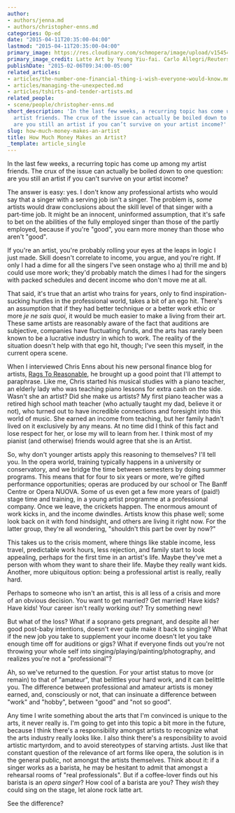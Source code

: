```yaml
---
author:
- authors/jenna.md
- authors/christopher-enns.md
categories: Op-ed
date: "2015-04-11T20:35:00-04:00"
lastmod: "2015-04-11T20:35:00-04:00"
primary_image: https://res.cloudinary.com/schmopera/image/upload/v1545409169/media/webhook-uploads/1428798799143/LatteArt.jpg.jpg
primary_image_credit: Latte Art by Yeung Yiu-fai. Carlo Allegri/Reuters
publishDate: "2015-02-06T09:34:00-05:00"
related_articles:
- articles/the-number-one-financial-thing-i-wish-everyone-would-know.md
- articles/managing-the-unexpected.md
- articles/tshirts-and-tender-artists.md
related_people:
- scene/people/christopher-enns.md
short_description: 'In the last few weeks, a recurring topic has come up among my
  artist friends. The crux of the issue can actually be boiled down to one question:
  are you still an artist if you can’t survive on your artist income?'
slug: how-much-money-makes-an-artist
title: How Much Money Makes an Artist?
_template: article_single
---
```


<p>
	In the last few weeks, a recurring topic has come up among my artist friends. The crux of the issue can actually be boiled down to one question: are you still an artist if you can't survive on your artist income?
</p>
<p>
	The answer is easy: yes. I don't know any professional artists who would say that a singer with a serving job isn't a singer. The problem is, <em>some </em>artists would draw conclusions about the skill level of that singer with a part-time job. It might be an innocent, uninformed assumption, that it's safe to bet on the abilities of the fully employed singer than those of the partly employed, because if you're "good", you earn more money than those who aren't "good".
</p>
<p>
	If you're an artist, you're probably rolling your eyes at the leaps in logic I just made. Skill doesn't correlate to income, you argue, and you're right. If only I had a dime for all the singers I've seen onstage who a) thrill me and b) could use more work; they'd probably match the dimes I had for the singers with packed schedules and decent income who don't move me at all.
</p>
<p>
	That said, it's true that an artist who trains for years, only to find inspiration-sucking hurdles in the professional world, takes a bit of an ego hit. There's an assumption that if they had better technique or a better work ethic or more <em>je ne sais quoi</em>, it would be much easier to make a living from their art. These same artists are reasonably aware of the fact that auditions are subjective, companies have fluctuating funds, and the arts has rarely been known to be a lucrative industry in which to work. The reality of the situation doesn't help with that ego hit, though; I've seen this myself, in the current opera scene.
</p>
<p>
	When I interviewed Chris Enns about his new personal finance blog for artists, <a href="http://www.ragstoreasonable.com/" target="_blank">Rags To Reasonable</a>, he brought up a good point that I'll attempt to paraphrase. Like me, Chris started his musical studies with a piano teacher, an elderly lady who was teaching piano lessons for extra cash on the side. Wasn't she an artist? Did she make us artists? My first piano teacher was a retired high school math teacher (who actually taught my dad, believe it or not), who turned out to have incredible connections and foresight into this world of music. She earned an income from teaching, but her family hadn't lived on it exclusively by any means. At no time did I think of this fact and lose respect for her, or lose my will to learn from her. I think most of my pianist (and otherwise) friends would agree that she is an Artist.
</p>
<p>
	So, why don't younger artists apply this reasoning to themselves? I'll tell you. In the opera world, training typically happens in a university or conservatory, and we bridge the time between semesters by doing summer programs. This means that for four to six years or more, we're gifted performance opportunities; operas are produced by our school or The Banff Centre or Opera NUOVA. Some of us even get a few more years of (paid!) stage time and training, in a young artist programme at a professional company. Once we leave, the crickets happen. The enormous amount of work kicks in, and the income dwindles. Artists know this phase well; some look back on it with fond hindsight, and others are living it right now. For the latter group, they're all wondering, "shouldn't this part be over by now?"
</p>
<p>
	This takes us to the crisis moment, where things like stable income, less travel, predictable work hours, less rejection, and family start to look appealing, perhaps for the first time in an artist's life. Maybe they've met a person with whom they want to share their life. Maybe they really want kids. Another, more ubiquitous option: being a professional artist is really, really hard.
</p>
<p>
	Perhaps to someone who isn't an artist, this is all less of a crisis and more of an obvious decision. You want to get married? Get married! Have kids? Have kids! Your career isn't really working out? Try something new!
</p>
<p>
	But what of the loss? What if a soprano gets pregnant, and despite all her good post-baby intentions, doesn't ever quite make it back to singing? What if the new job you take to supplement your income doesn't let you take enough time off for auditions or gigs? What if everyone finds out you're not throwing your whole self into singing/playing/painting/photography, and realizes you're not a "professional"?
</p>
<p>
	Ah, so we've returned to the question. For your artist status to move (or remain) to that of "amateur", that belittles your hard work, and it can belittle you. The difference between professional and amateur artists is money earned, and, consciously or not, that can insinuate a difference between "work" and "hobby", between "good" and "not so good".
</p>
<p>
	Any time I write something about the arts that I'm convinced is unique to the arts, it never really is. I'm going to get into this topic a bit more in the future, because I think there's a responsibility amongst artists to recognize what the arts industry really looks like. I also think there's a responsibility to avoid artistic martyrdom, and to avoid stereotypes of starving artists. Just like that constant question of the relevance of art forms like opera, the solution is in the general public, not amongst the artists themselves. Think about it: if a singer works as a barista, he may be hesitant to admit that amongst a rehearsal rooms of "real professionals". But if a coffee-lover finds out his barista is an <em>opera singer</em>? How cool of a barista are you? They <em>wish</em> they could sing on the stage, let alone rock latte art.
</p>
<p>
	See the difference?
</p>
